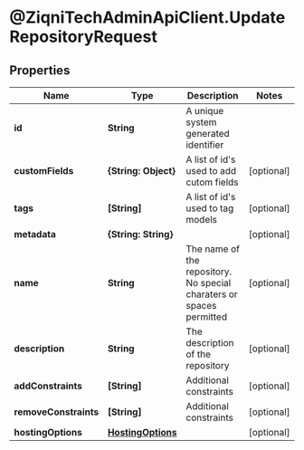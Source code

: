 # @ZiqniTechAdminApiClient.UpdateRepositoryRequest

## Properties

Name | Type | Description | Notes
------------ | ------------- | ------------- | -------------
**id** | **String** | A unique system generated identifier | 
**customFields** | **{String: Object}** | A list of id&#39;s used to add cutom fields | [optional] 
**tags** | **[String]** | A list of id&#39;s used to tag models | [optional] 
**metadata** | **{String: String}** |  | [optional] 
**name** | **String** | The name of the repository. No special charaters or spaces permitted | [optional] 
**description** | **String** | The description of the repository | [optional] 
**addConstraints** | **[String]** | Additional constraints | [optional] 
**removeConstraints** | **[String]** | Additional constraints | [optional] 
**hostingOptions** | [**HostingOptions**](HostingOptions.md) |  | [optional] 


